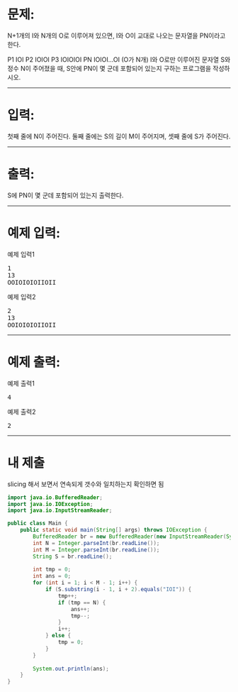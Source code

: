 # 문제: 
N+1개의 I와 N개의 O로 이루어져 있으면, I와 O이 교대로 나오는 문자열을 PN이라고 한다.

P1 IOI
P2 IOIOI
P3 IOIOIOI
PN IOIOI...OI (O가 N개)
I와 O로만 이루어진 문자열 S와 정수 N이 주어졌을 때, S안에 PN이 몇 군데 포함되어 있는지 구하는 프로그램을 작성하시오.

---
# 입력: 
첫째 줄에 N이 주어진다. 둘째 줄에는 S의 길이 M이 주어지며, 셋째 줄에 S가 주어진다.

---
# 출력: 
S에 PN이 몇 군데 포함되어 있는지 출력한다.

---
# 예제 입력:

예제 입력1
<pre>
1
13
OOIOIOIOIIOII
</pre>

예제 입력2
<pre>
2
13
OOIOIOIOIIOII
</pre>

---
# 예제 출력:

예제 출력1
<pre>
4
</pre>

예제 출력2
<pre>
2
</pre>

---
# 내 제출

slicing 해서 보면서 연속되게 갯수와 일치하는지 확인하면 됨

~~~java
import java.io.BufferedReader;
import java.io.IOException;
import java.io.InputStreamReader;

public class Main {
	public static void main(String[] args) throws IOException {
		BufferedReader br = new BufferedReader(new InputStreamReader(System.in));
        int N = Integer.parseInt(br.readLine());
        int M = Integer.parseInt(br.readLine());
        String S = br.readLine();
        
        int tmp = 0;
        int ans = 0;
        for (int i = 1; i < M - 1; i++) {
            if (S.substring(i - 1, i + 2).equals("IOI")) {
                tmp++;
                if (tmp == N) {
                    ans++;
                    tmp--;
                }
                i++;
            } else {
                tmp = 0;
            }
        }
        
        System.out.println(ans);
	}
}
~~~

